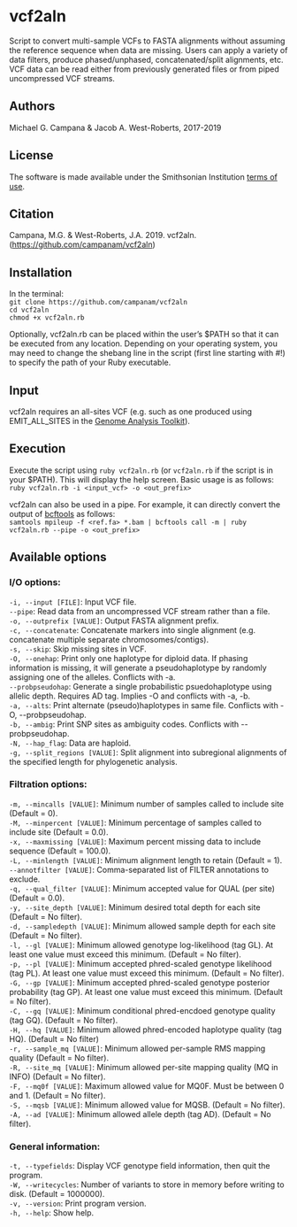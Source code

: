 # vcf2aln
Script to convert multi-sample VCFs to FASTA alignments without assuming the reference sequence when data are missing. Users can apply a variety of data filters, produce phased/unphased, concatenated/split alignments, etc. VCF data can be read either from previously generated files or from piped uncompressed VCF streams.    

## Authors
Michael G. Campana & Jacob A. West-Roberts, 2017-2019  

## License  
The software is made available under the Smithsonian Institution [terms of use](https://wwww.si.edu/termsofuse).  

## Citation  
Campana, M.G. & West-Roberts, J.A. 2019. vcf2aln. (https://github.com/campanam/vcf2aln)  

## Installation  
In the terminal:  
`git clone https://github.com/campanam/vcf2aln`  
`cd vcf2aln`  
`chmod +x vcf2aln.rb`  

Optionally, vcf2aln.rb can be placed within the user’s $PATH so that it can be executed from any location. Depending on your operating system, you may need to change the shebang line in the script (first line starting with #!) to specify the path of your Ruby executable.  

## Input  
vcf2aln requires an all-sites VCF (e.g. such as one produced using EMIT_ALL_SITES in the [Genome Analysis Toolkit](https://software.broadinstitute.org/gatk/)).  

## Execution
Execute the script using `ruby vcf2aln.rb` (or `vcf2aln.rb` if the script is in your $PATH). This will display the help screen. Basic usage is as follows:  
`ruby vcf2aln.rb -i <input_vcf> -o <out_prefix>` 

vcf2aln can also be used in a pipe. For example, it can directly convert the output of [bcftools](https://samtools.github.io/bcftools/bcftools.html) as follows:  
`samtools mpileup -f <ref.fa> *.bam | bcftools call -m | ruby vcf2aln.rb --pipe -o <out_prefix>`  

## Available options  
### I/O options:  
`-i, --input [FILE]`: Input VCF file.  
`--pipe`: Read data from an uncompressed VCF stream rather than a file.  
`-o, --outprefix [VALUE]`: Output FASTA alignment prefix.  
`-c, --concatenate`: Concatenate markers into single alignment (e.g. concatenate multiple separate chromosomes/contigs).  
`-s, --skip`: Skip missing sites in VCF.  
`-O, --onehap`: Print only one haplotype for diploid data. If phasing information is missing, it will generate a pseudohaplotype by randomly assigning one of the alleles. Conflicts with -a.  
`--probpseudohap`: Generate a single probabilistic psuedohaplotype using allelic depth. Requires AD tag. Implies -O and conflicts with -a, -b.  
`-a, --alts`: Print alternate (pseudo)haplotypes in same file. Conflicts with -O, --probpseudohap.  
`-b, --ambig`: Print SNP sites as ambiguity codes. Conflicts with --probpseudohap.  
`-N, --hap_flag`: Data are haploid.  
`-g, --split_regions [VALUE]`: Split alignment into subregional alignments of the specified length for phylogenetic analysis.  

### Filtration options:  
`-m, --mincalls [VALUE]`: Minimum number of samples called to include site (Default = 0).  
`-M, --minpercent [VALUE]`: Minimum percentage of samples called to include site (Default = 0.0).  
`-x, --maxmissing [VALUE]`: Maximum percent missing data to include sequence (Default = 100.0).  
`-L, --minlength [VALUE]`: Minimum alignment length to retain (Default = 1).  
`--annotfilter [VALUE]`: Comma-separated list of FILTER annotations to exclude.  
`-q, --qual_filter [VALUE]`: Minimum accepted value for QUAL (per site) (Default = 0.0).  
`-y, --site_depth [VALUE]`: Minimum desired total depth for each site (Default = No filter).  
`-d, --sampledepth [VALUE]`: Minimum allowed sample depth for each site (Default = No filter).  
`-l, --gl [VALUE]`: Minimum allowed genotype log-likelihood (tag GL). At least one value must exceed this minimum. (Default = No filter).  
`-p, --pl [VALUE]`: Minimum accepted phred-scaled genotype likelihood (tag PL). At least one value must exceed this minimum. (Default = No filter).  
`-G, --gp [VALUE]`: Minimum accepted phred-scaled genotype posterior probability (tag GP). At least one value must exceed this minimum. (Default = No filter).  
`-C, --gq [VALUE]`: Minimum conditional phred-encdoed genotype quality (tag GQ). (Default = No filter).  
`-H, --hq [VALUE]`: Minimum allowed phred-encoded haplotype quality (tag HQ). (Default = No filter)  
`-r, --sample_mq [VALUE]`: Minimum allowed per-sample RMS mapping quality (Default = No filter).  
`-R, --site_mq [VALUE]`: Minimum allowed per-site mapping quality (MQ in INFO) (Default = No filter).  
`-F, --mq0f [VALUE]`: Maximum allowed value for MQ0F. Must be between 0 and 1. (Default = No filter).  
`-S, --mqsb [VALUE]`: Minimum allowed value for MQSB. (Default = No filter).  
`-A, --ad [VALUE]`: Minimum allowed allele depth (tag AD). (Default = No filter).  

### General information:
`-t, --typefields`: Display VCF genotype field information, then quit the program.  
`-W, --writecycles`: Number of variants to store in memory before writing to disk. (Default = 1000000).  
`-v, --version`: Print program version.  
`-h, --help`: Show help.  
